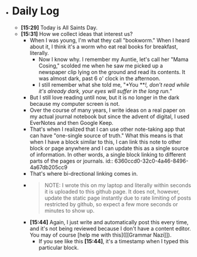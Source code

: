 - # Daily Log
	- **[15:29]** Today is All Saints Day.
	- **[15:31]**  How we collect ideas that interest us?
		- When I was young, I'm what they call "bookworm." When I heard about it, I think it's a worm who eat real books for breakfast, literally.
			- Now I know why. I remember my Auntie, let's call her "Mama Cosing," scolded me when he saw me picked up a newspaper clip lying on the ground and read its contents. It was almost dark, past 6 o' clock in the afternoon.
			- I still remember what she told me, "*You ***!, don't read while it's already dark, your eyes will suffer in the long run."*
		- But I still love reading until now, but it is no longer in the dark because my computer screen is not.
		- Over the course of many years, I write ideas on a real paper on my actual journal notebook but since the advent of digital, I used EverNotes and then Google Keep.
		- That's when I realized that I can use other note-taking app that can have "one-single source of truth." What this means is that when I have a block similar to this, I can link this note to other block or page anywhere and I can update this as a single source of information. In other words, a single block linking to different parts of the pages or journals.
		  id:: 6360ccd0-32c0-4a46-8496-4a67db205cc9
		- That's where bi-drectional linking comes in.
		- > NOTE: I wrote this on my laptop and literally within seconds it is uploaded to this  github page. It does not, however, update the static page instantly due to rate limiting of posts restricted by github, so expect a few more seconds or minutes to show up.
		- **[15:44]** Again, I just write and automatically post this every time, and it's not being reviewed because I don't have a content editor. You may of course [help me with this]([[Grammar Nazi]]).
			- If you see like this  **[15:44]**, it's a timestamp when I typed this particular block.